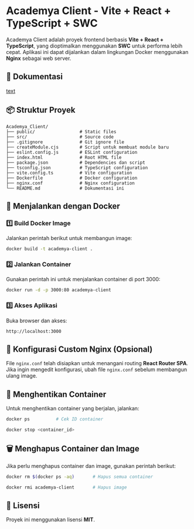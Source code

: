 # Academya Client - Vite + React + TypeScript + SWC

Academya Client adalah proyek frontend berbasis **Vite + React + TypeScript**, yang dioptimalkan menggunakan **SWC** untuk performa lebih cepat. Aplikasi ini dapat dijalankan dalam lingkungan Docker menggunakan **Nginx** sebagai web server.

## 📜 Dokumentasi
[text](https://docs.google.com/document/d/1hSjSAFbm3fzuq9-JRc9YCVSgDdo-VNoZOJB5eFAolhM/edit?usp=sharing)

## 📦 Struktur Proyek

```
Academya_Client/
├── public/                 # Static files
├── src/                    # Source code
├── .gitignore              # Git ignore file
├── createModule.cjs        # Script untuk membuat module baru
├── eslint.config.js        # ESLint configuration
├── index.html              # Root HTML file
├── package.json            # Dependencies dan script
├── tsconfig.json           # TypeScript configuration
├── vite.config.ts          # Vite configuration
├── Dockerfile              # Docker configuration
├── nginx.conf              # Nginx configuration
└── README.md               # Dokumentasi ini
```

## 🚀 Menjalankan dengan Docker

### **1️⃣ Build Docker Image**

Jalankan perintah berikut untuk membangun image:

```sh
docker build -t academya-client .
```

### **2️⃣ Jalankan Container**

Gunakan perintah ini untuk menjalankan container di port 3000:

```sh
docker run -d -p 3000:80 academya-client
```

### **3️⃣ Akses Aplikasi**

Buka browser dan akses:

```
http://localhost:3000
```

## 🔧 Konfigurasi Custom Nginx (Opsional)

File `nginx.conf` telah disiapkan untuk menangani routing **React Router SPA**. Jika ingin mengedit konfigurasi, ubah file `nginx.conf` sebelum membangun ulang image.

## 🛑 Menghentikan Container

Untuk menghentikan container yang berjalan, jalankan:

```sh
docker ps          # Cek ID container
```

```sh
docker stop <container_id>
```

## 🗑️ Menghapus Container dan Image

Jika perlu menghapus container dan image, gunakan perintah berikut:

```sh
docker rm $(docker ps -aq)       # Hapus semua container
```

```sh
docker rmi academya-client       # Hapus image
```

## 📜 Lisensi

Proyek ini menggunakan lisensi **MIT**.
